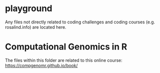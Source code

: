 # playground
Any files not directly related to coding challenges and coding courses (e.g. rosalind.info) are located here.   
# Computational Genomics in R   
The files within this folder are related to this online course: https://compgenomr.github.io/book/